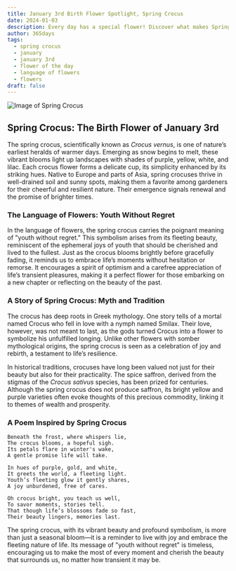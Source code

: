 ```yaml
---
title: January 3rd Birth Flower Spotlight, Spring Crocus
date: 2024-01-03
description: Every day has a special flower! Discover what makes Spring Crocus unique as today’s birth flower and its symbolic meaning.
author: 365days
tags:
  - spring crocus
  - january
  - january 3rd
  - flower of the day
  - language of flowers
  - flowers
draft: false
---
```


![Image of Spring Crocus](https://cdn.pixabay.com/photo/2014/02/10/08/17/flowers-263278_640.jpg#center)


## Spring Crocus: The Birth Flower of January 3rd

The spring crocus, scientifically known as _Crocus vernus_, is one of nature’s earliest heralds of warmer days. Emerging as snow begins to melt, these vibrant blooms light up landscapes with shades of purple, yellow, white, and lilac. Each crocus flower forms a delicate cup, its simplicity enhanced by its striking hues. Native to Europe and parts of Asia, spring crocuses thrive in well-drained soil and sunny spots, making them a favorite among gardeners for their cheerful and resilient nature. Their emergence signals renewal and the promise of brighter times.

### The Language of Flowers: Youth Without Regret

In the language of flowers, the spring crocus carries the poignant meaning of "youth without regret." This symbolism arises from its fleeting beauty, reminiscent of the ephemeral joys of youth that should be cherished and lived to the fullest. Just as the crocus blooms brightly before gracefully fading, it reminds us to embrace life’s moments without hesitation or remorse. It encourages a spirit of optimism and a carefree appreciation of life’s transient pleasures, making it a perfect flower for those embarking on a new chapter or reflecting on the beauty of the past.

### A Story of Spring Crocus: Myth and Tradition

The crocus has deep roots in Greek mythology. One story tells of a mortal named Crocus who fell in love with a nymph named Smilax. Their love, however, was not meant to last, as the gods turned Crocus into a flower to symbolize his unfulfilled longing. Unlike other flowers with somber mythological origins, the spring crocus is seen as a celebration of joy and rebirth, a testament to life’s resilience.

In historical traditions, crocuses have long been valued not just for their beauty but also for their practicality. The spice saffron, derived from the stigmas of the _Crocus sativus_ species, has been prized for centuries. Although the spring crocus does not produce saffron, its bright yellow and purple varieties often evoke thoughts of this precious commodity, linking it to themes of wealth and prosperity.

### A Poem Inspired by Spring Crocus

```
Beneath the frost, where whispers lie,  
The crocus blooms, a hopeful sigh.  
Its petals flare in winter's wake,  
A gentle promise life will take.  

In hues of purple, gold, and white,  
It greets the world, a fleeting light.  
Youth’s fleeting glow it gently shares,  
A joy unburdened, free of cares.  

Oh crocus bright, you teach us well,  
To savor moments, stories tell.  
That though life’s blossoms fade so fast,  
Their beauty lingers, memories last.  
```

The spring crocus, with its vibrant beauty and profound symbolism, is more than just a seasonal bloom—it is a reminder to live with joy and embrace the fleeting nature of life. Its message of "youth without regret" is timeless, encouraging us to make the most of every moment and cherish the beauty that surrounds us, no matter how transient it may be.


